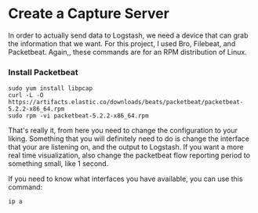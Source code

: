 # Create a Capture Server

In order to actually send data to Logstash, we need a device that can grab the information that we want. For this project, I used Bro, Filebeat, and Packetbeat. Again,, these commands are for an RPM distribution of Linux. 


### Install Packetbeat

```
sudo yum install libpcap
curl -L -O https://artifacts.elastic.co/downloads/beats/packetbeat/packetbeat-5.2.2-x86_64.rpm
sudo rpm -vi packetbeat-5.2.2-x86_64.rpm
```

That's really it, from here you need to change the configuration to your liking. Something that you will definitely need to do is change the interface that your are listening on, and the output to Logstash. If you want a more real time visualization, also change the packetbeat flow reporting period to something small, like 1 second. 

If you need to know what interfaces you have available, you can use this command: 

```
ip a
```
